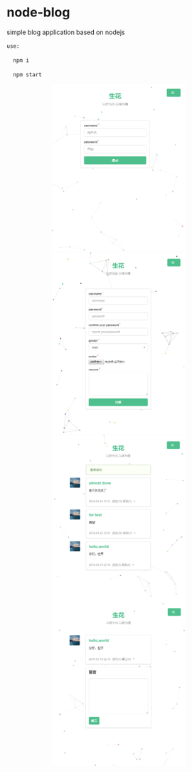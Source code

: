 # node-blog
simple blog application based on nodejs

```
use:

  npm i

  npm start
```
<div align='center'>
    <img src="./pics/signin.PNG" width="300"/>
    <img src="./pics/signup.PNG" width="300"/>
	<img src="./pics/posts.PNG" width="300"/>
    <img src="./pics/comment.PNG" width="300"/>
</div>

